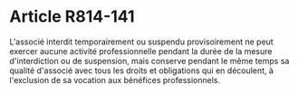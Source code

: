 # Article R814-141

L'associé interdit temporairement ou suspendu provisoirement ne peut exercer aucune activité professionnelle pendant la durée de la mesure d'interdiction ou de suspension, mais conserve pendant le même temps sa qualité d'associé avec tous les droits et obligations qui en découlent, à l'exclusion de sa vocation aux bénéfices professionnels.
